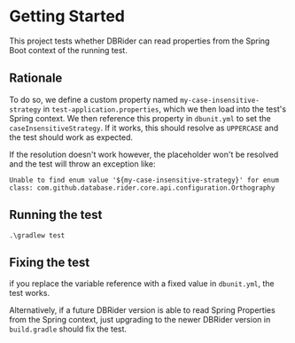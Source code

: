 # Getting Started

This project tests whether DBRider can read properties from the Spring Boot context of the running test.

## Rationale

To do so, we define a custom property named `my-case-insensitive-strategy` in `test-application.properties`, which we then load into the test's Spring context. We then reference this property in `dbunit.yml` to set the `caseInsensitiveStrategy`. If it works, this should resolve as `UPPERCASE` and the test should work as expected.

If the resolution doesn't work however, the placeholder won't be resolved and the test will throw an exception like:

    Unable to find enum value '${my-case-insensitive-strategy}' for enum class: com.github.database.rider.core.api.configuration.Orthography


## Running the test

    .\gradlew test


## Fixing the test

if you replace the variable reference with a fixed value in `dbunit.yml`, the test works. 

Alternatively, if a future DBRider version is able to read Spring Properties from the Spring context, just upgrading to the newer DBRider version in `build.gradle` should fix the test.

